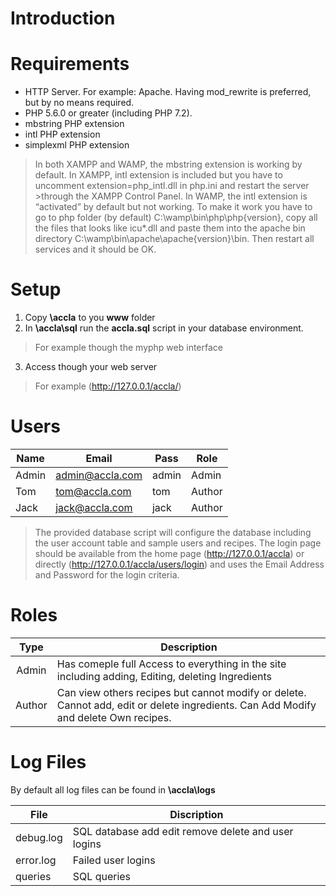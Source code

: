 # Introduction 

# Requirements
* HTTP Server. For example: Apache. Having mod_rewrite is preferred, but by no means required.
* PHP 5.6.0 or greater (including PHP 7.2).
* mbstring PHP extension
* intl PHP extension
* simplexml PHP extension

>In both XAMPP and WAMP, the mbstring extension is working by default.
>In XAMPP, intl extension is included but you have to uncomment extension=php_intl.dll in php.ini and restart the server >through the XAMPP Control Panel.
>In WAMP, the intl extension is “activated” by default but not working. To make it work you have to go to php folder (by default) C:\wamp\bin\php\php{version}, copy all the files that looks like icu*.dll and paste them into the apache bin directory C:\wamp\bin\apache\apache{version}\bin. Then restart all services and it should be OK.

# Setup
1. Copy __\accla__ to you __www__ folder
2. In __\accla\sql__ run the __accla.sql__ script in your database environment. 
>For example though the myphp web interface
3. Access though your web server 
>For example (http://127.0.0.1/accla/)

# Users
| Name  | Email           | Pass  | Role  |
| ----- | --------------- | ----- | ----- |
| Admin | admin@accla.com | admin | Admin |
| Tom   | tom@accla.com   | tom   | Author|
| Jack  | jack@accla.com  | jack  | Author|

>The provided database script will configure the database including the user account table and sample users and recipes. The login page should be available from the home page (http://127.0.0.1/accla) or directly (http://127.0.0.1/accla/users/login) and uses the Email Address and Password for the login criteria.

# Roles
| Type  | Description                                                                                       |
| :---: | ------------------------------------------------------------------------------------------------- |
| Admin | Has comeple full Access to everything in the site including adding, Editing, deleting Ingredients |
| Author| Can view others recipes but cannot modify or delete. Cannot add, edit or delete ingredients. Can Add Modify and delete Own recipes. |

# Log Files
By default all log files can be found in __\accla\logs__

| File      | Discription                                         |
| --------- | --------------------------------------------------  |
| debug.log | SQL database add edit remove delete and user logins |
| error.log | Failed user logins                                  |
| queries   | SQL queries                                         |

